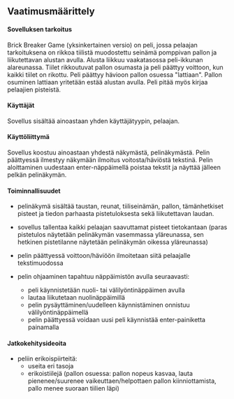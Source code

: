 ## Vaatimusmäärittely ##


#### Sovelluksen tarkoitus ####

Brick Breaker Game (yksinkertainen versio) on peli, jossa pelaajan tarkoituksena on rikkoa tiilistä muodostettu seinämä pomppivan pallon ja liikutettavan alustan avulla. Alusta liikkuu vaakatasossa peli-ikkunan alareunassa. Tiilet rikkoutuvat pallon osumasta ja peli päättyy voittoon, kun kaikki tiilet on rikottu. Peli päättyy hävioon pallon osuessa "lattiaan". Pallon osuminen lattiaan yritetään estää alustan avulla. Peli pitää myös kirjaa pelaajien pisteistä.

#### Käyttäjät ####

Sovellus sisältää ainoastaan yhden käyttäjätyypin, pelaajan.

#### Käyttöliittymä ####

Sovellus koostuu ainoastaan yhdestä näkymästä, pelinäkymästä. Pelin päättyessä ilmestyy näkymään ilmoitus voitosta/häviöstä tekstinä. Pelin aloittaminen uudestaan enter-näppäimellä poistaa tekstit ja näyttää jälleen pelkän pelinäkymän.

#### Toiminnallisuudet ####

- pelinäkymä sisältää taustan, reunat, tiiliseinämän, pallon, tämänhetkiset pisteet ja tiedon parhaasta pistetuloksesta sekä liikutettavan laudan.

- sovellus tallentaa kaikki pelaajan saavuttamat pisteet tietokantaan (paras pistetulos näytetään pelinäkymän vasemmassa yläreunassa, sen hetkinen pistetilanne näytetään pelinäkymän oikessa yläreunassa)

- pelin päättyessä voittoon/häviöön ilmoitetaan siitä pelaajalle tekstimuodossa

- pelin ohjaaminen tapahtuu näppäimistön avulla seuraavasti:
    - peli käynnistetään nuoli- tai välilyöntinäppäimen avulla
    - lautaa liikutetaan nuolinäppäimillä
    - pelin pysäyttäminen/uudelleen käynnistäminen onnistuu välilyöntinäppäimellä 
    - pelin päättyessä voidaan uusi peli käynnistää enter-painiketta painamalla


#### Jatkokehitysideoita ##

- peliin erikoispiirteitä:
    - useita eri tasoja
    - erikoistiilejä (pallon osuessa: pallon nopeus kasvaa, lauta pienenee/suurenee vaikeuttaen/helpottaen pallon kiinniottamista, pallo menee suoraan tiilien läpi) 

